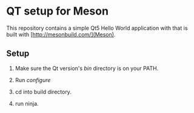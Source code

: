 # QT setup for Meson

This repository contains a simple Qt5 Hello World application with that is
built with [http://mesonbuild.com/](Meson).


## Setup

1. Make sure the Qt version's _bin_ directory is on your PATH.

2. Run *configure*

3. cd into build directory.

4. run ninja.
